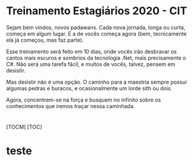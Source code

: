 # Treinamento Estagiários 2020 - CIT

Sejam bem vindos, novos padawans. Cada nova jornada, longa ou curta, começa em algum lugar. E a de vocês começa agora (bem, tecnicamente ela já começou, mas faz parte).

Esse treinamento será feito em 10 dias, onde vocês irão desbravar os cantos mais escuros e sombrios da tecnologia .Net, mais precisamente o C#. Não será uma tarefa fácil, e muitos de vocês, talvez, pensem em desistir.

Mas desistir não é uma opção. O caminho para a maestria sempre possui algumas pedras e buracos, e ocasionalmente um lorde sith ou dois. 

Agora, concentrem-se na força e busquem no infinito sobre os conhecimentos que iremos traçar nessa caminhada.

#
[TOCM]
[TOC]
# teste


